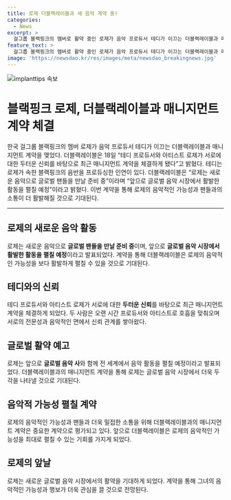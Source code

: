 ```yaml
---
title: 로제 더블랙레이블과 새 음악 계약 중!
categories:
  - News
excerpt: >
  걸그룹 블랙핑크의 멤버로 활약 중인 로제가 음악 프로듀서 테디가 이끄는 더블랙레이블과 매니지먼트 계약을 체결했다. 테디와의 오랜 신뢰를 토대로 이뤄진 이번 계약으로 새로운 음악으로 글로벌 팬들을 만날 준비 중이며, 앞으로는 글로벌 음반사와의 협업을 통해 전 세계적인 음악 활동을 이어갈 예정이다.
feature_text: >
  걸그룹 블랙핑크의 멤버로 활약 중인 로제가 음악 프로듀서 테디가 이끄는 더블랙레이블과 매니지먼트 계약을 체결했다. 테디와의 오랜 신뢰를 토대로 이뤄진 이번 계약으로 새로운 음악으로 글로벌 팬들을 만날 준비 중이며, 앞으로는 글로벌 음반사와의 협업을 통해 전 세계적인 음악 활동을 이어갈 예정이다.
image: 'https://newsdao.kr/res/images/meta/newsdao_breakingnews.jpg'
---
```


<p><img src="https://newsdao.kr/res/images/meta/newsdao_breakingnews.jpg" alt="implanttips 속보" /></p>

<h1>블랙핑크 로제, 더블랙레이블과 매니지먼트 계약 체결</h1>

<p data-ke-size="size16">한국 걸그룹 블랙핑크의 멤버 로제가 음악 프로듀서 테디가 이끄는 더블랙레이블과 매니지먼트 계약을 맺었다. 더블랙레이블은 18일 “테디 프로듀서와 아티스트 로제가 서로에 대한 두터운 신뢰를 바탕으로 최근 매니지먼트 계약을 체결하게 됐다”고 밝혔다. 테디는 로제가 속한 블랙핑크의 음반을 프로듀싱한 인연이 있다. 더블랙레이블은 “로제는 새로운 음악으로 글로벌 팬들을 만날 준비 중”이라며 “앞으로 글로벌 음악 시장에서 활발한 활동을 펼칠 예정”이라고 밝혔다. 이번 계약을 통해 로제의 음악적인 가능성과 팬들과의 소통이 더 활발해질 것으로 기대된다.</p>

<hr>

<h2 data-ke-size="size26">로제의 새로운 음악 활동</h2>

<p data-ke-size="size16">로제는 새로운 음악으로 <b>글로벌 팬들을 만날 준비 중</b>이며, 앞으로 <b>글로벌 음악 시장에서 활발한 활동을 펼칠 예정</b>이라고 발표되었다. 계약을 통해 더블랙레이블은 로제의 음악적인 가능성을 보다 활발하게 펼칠 수 있을 것으로 기대된다.</p>

<h2 data-ke-size="size26">테디와의 신뢰</h2>

<p data-ke-size="size16">테디 프로듀서와 아티스트 로제가 서로에 대한 <b>두터운 신뢰</b>를 바탕으로 최근 매니지먼트 계약을 체결하게 되었다. 두 사람은 오랜 시간 프로듀서와 아티스트로 호흡을 맞춰오며 서로의 전문성과 음악적인 면에서 신뢰 관계를 쌓아왔다.</p>

<h2 data-ke-size="size26">글로벌 활약 예고</h2>

<p data-ke-size="size16">로제는 앞으로 <b>글로벌 음악 사</b>와 함께 전 세계에서 음악 활동을 펼칠 예정이라고 발표되었다. 더블랙레이블과의 매니지먼트 계약을 통해 로제는 글로벌 음악 시장에서 더욱 두각을 나타낼 것으로 기대된다.</p>

<h2 data-ke-size="size26">음악적 가능성 펼칠 계약</h2>

<p data-ke-size="size16">로제의 음악적인 가능성과 팬들과 더욱 밀접한 소통을 위해 더블랙레이블과의 매니지먼트 계약은 중요한 계약으로 평가되고 있다. 앞으로 더블랙레이블은 로제의 음악적인 가능성을 최대로 펼칠 수 있는 기회를 가지게 되었다.</p>

<h2 data-ke-size="size26">로제의 앞날</h2>

<p data-ke-size="size16">로제는 새로운 글로벌 음악 시장에서의 활약을 기대하게 되었다. 계약을 통해 그녀의 음악적인 가능성과 행보가 더욱 관심을 끌 것으로 전망된다.</p>

